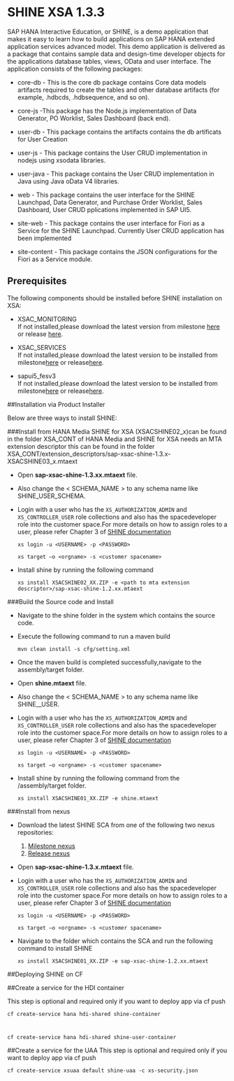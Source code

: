 SHINE XSA 1.3.3
===============
SAP HANA Interactive Education, or SHINE, is a demo application that makes it easy to learn how to build applications on SAP HANA extended application services advanced model. This demo application is delivered as a package that contains sample data and design-time developer objects for the applications database tables, views, OData and user interface.
The application consists of the following packages:



- core-db - This is the core db package contains Core data models artifacts required to create the tables and other database artifacts (for example, .hdbcds, .hdbsequence, and so on).


- core-js -This package has the Node.js implementation of Data Generator, PO Worklist, Sales Dashboard (back end).


- user-db - This package contains the artifacts contains the db artificats for User Creation 


- user-js - This package contains the User CRUD implementation in nodejs using xsodata libraries.

- user-java - This package contains the User CRUD implementation in Java using Java oData V4 libraries.

- web - This package contains the user interface for the SHINE Launchpad, Data Generator, and Purchase Order Worklist, Sales Dashboard, User CRUD pplications implemented in SAP UI5.

- site-web - This package contains the user interface for Fiori as a Service for the SHINE Launchpad. Currently User CRUD application has been implemented

- site-content - This package contains the JSON configurations for the Fiori as a Service module.

## Prerequisites
The following components should be installed before SHINE installation on XSA:

- XSAC_MONITORING   
If not installed,please download the latest version from milestone [here](http://nexus.wdf.sap.corp:8081/nexus/content/repositories/build.releases/com/sap/xsa/admin/sap-xsac-admin) or release [here](http://nexus.wdf.sap.corp:8081/nexus/content/repositories/build.milestones/com/sap/xsa/admin/sap-xsac-admin/).


- XSAC_SERVICES   
If not installed,please download the latest version to be installed from milestone[here](http://nexus.wdf.sap.corp:8081/nexus/content/repositories/deploy.milestones.xmake/com/sap/xs/jobscheduler/jobscheduler-assembly/ "here") or release[here](http://nexus.wdf.sap.corp:8081/nexus/content/repositories/build.releases.xmake/com/sap/xs/jobscheduler/jobscheduler-assembly/).


- sapui5_fesv3   
If not installed,please download the latest version to be installed from milestone[here](http://nexus.wdf.sap.corp:8081/nexus/content/repositories/build.milestones/com/sap/ui5/dist/sapui5-dist-xsa/1.44.8/ "here") or release[here](http://nexus.wdf.sap.corp:8081/nexus/content/repositories/deploy.releases/com/sap/ui5/dist/sapui5-dist-xsa/1.44.8/).

##Installation via Product Installer 

Below are three ways to install SHINE:

###Install from HANA Media
SHINE for XSA (XSACSHINE02_x)can be found in the folder XSA_CONT of HANA Media and SHINE for XSA needs an MTA extension descriptor this can be found in the folder XSA_CONT/extension_descriptors/sap-xsac-shine-1.3.x-XSACSHINE03_x.mtaext

- Open **sap-xsac-shine-1.3.xx.mtaext** file.

- Also change the < SCHEMA_NAME > to any schema name like SHINE_USER_SCHEMA. 

-  Login with a user who has the `XS_AUTHORIZATION_ADMIN` and `XS_CONTROLLER_USER` role collections and also has the spacedeveloper role into the customer space.For more details on how to assign roles to a user, please refer Chapter 3 of [SHINE documentation](http://help.sap.com/hana/SAP_HANA_Interactive_Education_SHINE_for_SAP_HANA_XS_Advanced_Model_en.pdf)

    `xs login -u <USERNAME> -p <PASSWORD>`   

     `xs target –o <orgname> -s <customer spacename>`
     
- Install shine by running the following command 


     `xs install XSACSHINE02_XX.ZIP -e <path to mta extension descriptor>/sap-xsac-shine-1.2.xx.mtaext`

###Build the Source code and Install




- Navigate to the shine folder in the system which contains the source code.



- Execute the following command to run a maven build

    `mvn clean install -s cfg/setting.xml`

- Once the maven build is completed successfully,navigate to the assembly/target folder.

- Open **shine.mtaext** file.

- Also change the < SCHEMA_NAME > to any schema name like SHINE__USER.
-  Login with a user who has the `XS_AUTHORIZATION_ADMIN` and `XS_CONTROLLER_USER` role collections and also has the spacedeveloper role into the customer space.For more details on how to assign roles to a user, please refer Chapter 3 of [SHINE documentation](http://help.sap.com/hana/SAP_HANA_Interactive_Education_SHINE_for_SAP_HANA_XS_Advanced_Model_en.pdf)

    `xs login -u <USERNAME> -p <PASSWORD>`   

     `xs target –o <orgname> -s <customer spacename>`

- Install shine by running the following command from the /assembly/target folder.


     `xs install XSACSHINE01_XX.ZIP -e shine.mtaext`

###Install from nexus
- Download the latest SHINE SCA from one of the following two nexus repositories:
  1. [Milestone nexus](http://nexus.wdf.sap.corp:8081/nexus/content/repositories/deploy.milestones.xmake/com/sap/refapps/sap-xsac-shine/)
  2. [Release nexus](http://nexus.wdf.sap.corp:8081/nexus/content/repositories/deploy.releases.xmake/com/sap/refapps/sap-xsac-shine/)

- Open **sap-xsac-shine-1.3.x.mtaext** file.


-  Login with a user who has the `XS_AUTHORIZATION_ADMIN` and `XS_CONTROLLER_USER` role collections and also has the spacedeveloper role into the customer space.For more details on how to assign roles to a user, please refer Chapter 3 of [SHINE documentation](http://help.sap.com/hana/SAP_HANA_Interactive_Education_SHINE_for_SAP_HANA_XS_Advanced_Model_en.pdf)

    `xs login -u <USERNAME> -p <PASSWORD>`   

     `xs target –o <orgname> -s <customer spacename>`
     
- Navigate to the folder which contains the SCA and run the following command to install SHINE

     `xs install XSACSHINE01_XX.ZIP -e sap-xsac-shine-1.2.xx.mtaext `


##Deploying SHINE on CF



##Create a service for the HDI container 

This step is optional and required only if you want to deploy app via cf push 
 


    cf create-service hana hdi-shared shine-container

#
    cf create-service hana hdi-shared shine-user-container

##Create a service for the UAA
This step is optional and required only if you want to deploy app via cf push

```
cf create-service xsuaa default shine-uaa -c xs-security.json
```
